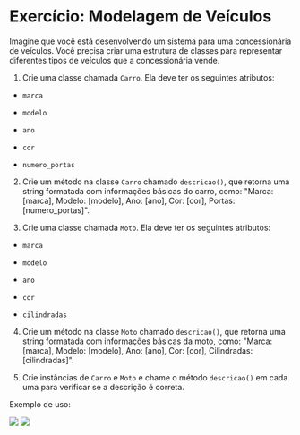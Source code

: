 # Exercício: Modelagem de Veículos

Imagine que você está desenvolvendo um sistema para uma concessionária de veículos. Você precisa criar uma estrutura de classes para representar diferentes tipos de veículos que a concessionária vende.

1. Crie uma classe chamada `Carro`. Ela deve ter os seguintes atributos:

- `marca`

- `modelo`

- `ano`

- `cor`

- `numero_portas`

2. Crie um método na classe `Carro` chamado `descricao()`, que retorna uma string formatada com informações básicas do carro, como: "Marca: [marca], Modelo: [modelo], Ano: [ano], Cor: [cor], Portas: [numero_portas]".

3. Crie uma classe chamada `Moto`. Ela deve ter os seguintes atributos:

- `marca`

- `modelo`

- `ano`

- `cor`

- `cilindradas`

4. Crie um método na classe `Moto` chamado `descricao()`, que retorna uma string formatada com informações básicas da moto, como: "Marca: [marca], Modelo: [modelo], Ano: [ano], Cor: [cor], Cilindradas: [cilindradas]".

5. Crie instâncias de `Carro` e `Moto` e chame o método `descricao()` em cada uma para verificar se a descrição é correta.

Exemplo de uso: 

<img src="/assets/img/ex01.png">

<img src="/assets/img/ex02.png">
